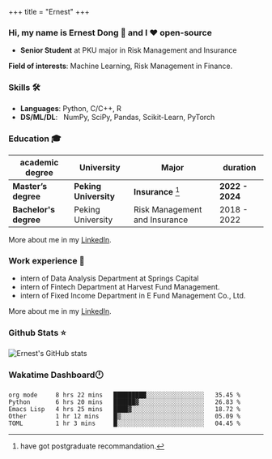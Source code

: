 +++
title = "Ernest"
+++
### Hi, my name is Ernest Dong 👋 and I ❤️ open-source
- **Senior Student** at PKU major in Risk Management and Insurance

**Field of interests**: Machine Learning, Risk Management in Finance.

### Skills 🛠️
- **Languages**:        Python, C/C++, R
- **DS/ML/DL**: &nbsp;  NumPy, SciPy, Pandas, Scikit-Learn, PyTorch
### Education 🎓
| academic degree      | University          | Major                                      | duration  |
| ---------------------| ------------------- | --------------------|-----------|
| **Master’s degree**  |**Peking University**| **Insurance** [^1]                |**2022 - 2024**|
| **Bachelor's degree**|Peking University    | Risk Management and Insurance |2018 - 2022|

More about me in my [LinkedIn](https://www.linkedin.com/in/晨阳-董-918ab41b4/).

[^1]: have got postgraduate recommandation.
### Work experience 👔

- intern of Data Analysis Department at Springs Capital
- intern of Fintech Department at Harvest Fund Management.
- intern of Fixed Income Department in E Fund Management Co., Ltd.

More about me in my [LinkedIn](https://www.linkedin.com/in/晨阳-董-918ab41b4/).
### Github Stats ⭐
![Ernest's GitHub stats](https://github-readme-stats.vercel.app/api?username=ErnestDong&show_icons=true)

### Wakatime Dashboard🕛 

<!--START_SECTION:waka-->
```text
org mode     8 hrs 22 mins   █████████░░░░░░░░░░░░░░░░   35.45 % 
Python       6 hrs 20 mins   ██████▓░░░░░░░░░░░░░░░░░░   26.83 % 
Emacs Lisp   4 hrs 25 mins   ████▓░░░░░░░░░░░░░░░░░░░░   18.72 % 
Other        1 hr 12 mins    █▒░░░░░░░░░░░░░░░░░░░░░░░   05.09 % 
TOML         1 hr 3 mins     █░░░░░░░░░░░░░░░░░░░░░░░░   04.45 % 
```
<!--END_SECTION:waka-->
